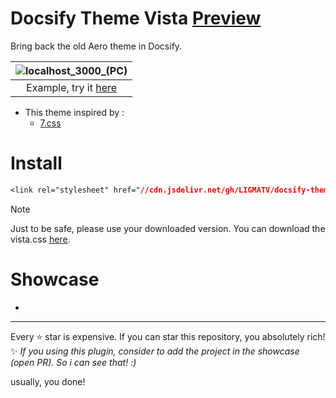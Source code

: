 # Docsify Theme Vista [Preview](https://docsify-theme-vista.vercel.app/)
Bring back the old Aero theme in Docsify.

| ![localhost_3000_(PC)](https://github.com/LIGMATV/docsify-theme-vista/assets/143163098/f1e157a2-8412-4465-931d-6408aa734904) |
|:--:|
| Example, try it [here](https://docsify-theme-vista.vercel.app/) |

- This theme inspired by :
  - [7.css](https://khang-nd.github.io/7.css/)

# Install
 
```css
<link rel="stylesheet" href="//cdn.jsdelivr.net/gh/LIGMATV/docsify-theme-vista@latest/vista.css">
```

> [!NOTE]
> Just to be safe, please use your downloaded version.
> You can download the vista.css <a href="https://cdn.jsdelivr.net/gh/LIGMATV/docsify-theme-vista@latest/vista.css" download>here</a>.

# Showcase

- 

---

Every ⭐ star is expensive. If you can star this repository, you absolutely rich!  
✨ *If you using this plugin, consider to add the project in the showcase (open PR). So i can see that! :)*

usually, you done!
